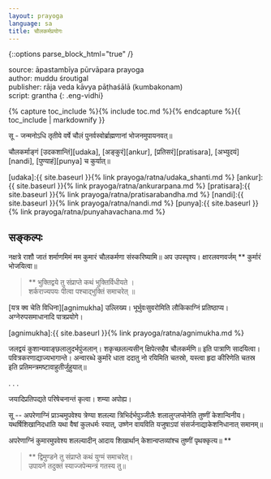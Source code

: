 ```yaml
---
layout: prayoga
language: sa
title: चौलकर्मप्रयोगः 
---
```


{::options parse_block_html="true" /}

source: āpastambīya pūrvāpara prayoga  
author: muddu śroutigal  
publisher: rāja veda kāvya pāṭhaśālā (kumbakonam)  
script: grantha
{: .eng-vidhi}

{% capture toc_include %}{% include toc.md %}{% endcapture %}{{ toc_include | markdownify }}

सू - जन्मनोऽधि तृतीये वर्षे चौलं पुनर्वस्वोर्ब्राह्मणानां भोजनमुपायनवत्॥ 

चौलकर्माङ्गं [उदकशान्तिं][udaka], [अङ्कुरं][ankur], [प्रतिसरं][pratisara], [अभ्युदयं][nandi], [पुण्याहं][punya] च कुर्यात्॥ 

[udaka]:{{ site.baseurl }}{% link prayoga/ratna/udaka_shanti.md %}
[ankur]:{{ site.baseurl }}{% link prayoga/ratna/ankurarpana.md %} 
[pratisara]:{{ site.baseurl }}{% link prayoga/ratna/pratisarabandha.md %} 
[nandi]:{{ site.baseurl }}{% link prayoga/ratna/nandi.md %} 
[punya]:{{ site.baseurl }}{% link prayoga/ratna/punyahavachana.md %} 

## सङ्कल्पः

नक्षत्रे राशौ जातं शर्माणमिमं मम कुमारं चौलकर्मणा संस्करिष्यामि॥ अप उपस्पृश्य। क्षारलवणवर्जम् ** कुर्मारं भोजयित्वा॥ 

> ** भुक्तिद्वये तु संप्राप्ते कथं भुक्तिर्विधीयते ।  
> शर्कराज्यपयः पीत्वा पश्चाद्भुक्तिं समाचरेत् ॥ 

[यत्र क्व चेति विधिना][agnimukha] उल्लिख्य। भूर्भुवःसुवरोमिति लौकिकाग्निं प्रतिष्ठाप्य। अग्नेरुपसमाधानादि पात्रप्रयोगे। 

[agnimukha]:{{ site.baseurl }}{% link prayoga/ratna/agnimukha.md %}

जलद्वयं कुशान्यवाङ्छलालुदर्भपुंजलान्। शकृच्छलल्यसीन् क्षिपेत्सहैव चौलकर्मणि॥ इति पात्राणि सादयित्वा। पवित्रकरणाद्याज्यभागान्ते। 
अन्वारब्धे कुर्मारे धाता ददातु नो रयिमिति चतस्रो, यस्त्वा हृदा कीरिणेति चतस्र इति प्रतिमन्त्रमष्टावाहुतीर्जुहुयात्॥ 

. . . 

जयादिप्रतिपद्यते परिषेचनान्तं कृत्वा। शम्या अपोह्य। 

सू -- अपरेणाग्निं प्राञ्चमुपवेश्य त्रेण्या शलल्या त्रिभिर्दर्भपुञ्जीलैः शलालुग्लप्सेनेति तुष्णीं केशान्विनीय। 
यथर्षिशिखानिदधाति यथा वैषां कुलधर्मः स्यात्, उष्णेन वायविति यजुषाऽपां संसर्जनाद्याकेशनिधानात् समानम्॥ 

अपरेणाग्निं कुमारमुपवेश्य शलल्यादीन् आदाय शिखार्थान् केशान्वप्तव्यांश्च तुष्णीं पृथक्कृत्य॥ ** 

> ** द्विमुण्डने तु संप्राप्ते कथं युग्मं समाचरेत्।  
> उपायने तदुक्तं स्याज्जपेन्मन्त्रं गतस्य तु॥ 

